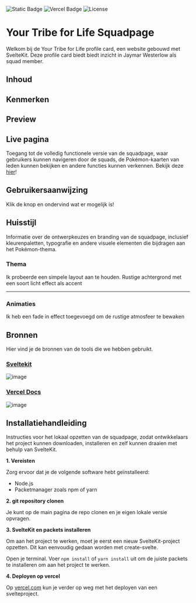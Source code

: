 ![Static Badge](https://img.shields.io/badge/usage-sveltekit-orange) ![Vercel Badge](https://deploy-badge.vercel.app/vercel/deploy-badge) ![License](https://img.shields.io/badge/license-MIT-blue)

# Your Tribe for Life Squadpage
Welkom bij de Your Tribe for Life profile card, een website gebouwd met SvelteKit. Deze profile card biedt biedt inzicht in Jaymar Westerlow als squad member.

## Inhoud


## Kenmerken


## Preview



## Live pagina
Toegang tot de volledig functionele versie van de squadpage, waar gebruikers kunnen navigeren door de squads, de Pokémon-kaarten van leden kunnen bekijken en andere functies kunnen verkennen.
Bekijk deze [hier](https://s13-profile-card.vercel.app/)!


## Gebruikersaanwijzing
Klik de knop en ondervind wat er mogelijk is!


## Huisstijl
Informatie over de ontwerpkeuzes en branding van de squadpage, inclusief kleurenpaletten, typografie en andere visuele elementen die bijdragen aan het Pokémon-thema.

### Thema
Ik probeerde een simpele layout aan te houden. Rustige achtergrond met een soort licht effect als accent

------------------------------------------------------------------------------------------------------------------

### Animaties
Ik heb een fade in effect toegevoegd om de rustige atmosfeer te bewaken

## Bronnen
Hier vind je de bronnen van de tools die we hebben gebruikt. 

### [Sveltekit](https://kit.svelte.dev/)
![image](https://github.com/user-attachments/assets/27f8ed03-7202-4a01-9924-0f358fc5e75c)

### [Vercel Docs](https://vercel.com/docs/frameworks/sveltekit)
![image](https://github.com/user-attachments/assets/f55ed6b2-1d62-4999-9d23-7e4fb1f00cf3)


## Installatiehandleiding
Instructies voor het lokaal opzetten van de squadpage, zodat ontwikkelaars het project kunnen downloaden, installeren en zelf kunnen draaien met behulp van SvelteKit.

**1. Vereisten**

Zorg ervoor dat je de volgende software hebt geïnstalleerd:

- Node.js
- Packetmanager zoals npm of yarn

**2. git repository clonen**

Je kunt op de main pagina de repo clonen en je eigen lokale versie opvragen.

**3. SvelteKit en packets installeren**

Om aan het project te werken, moet je eerst een nieuw SvelteKit-project opzetten. Dit kan eenvoudig gedaan worden met create-svelte.

Open je terminal.
Voer ```npm install``` of ```yarn install``` uit om de juiste packets te installeren om aan het project te werken.

**4. Deployen op vercel**

Op [vercel.com](https://vercel.com/docs/frameworks/sveltekit) kun je verder op weg met het deployen van een svelteproject. 

